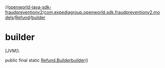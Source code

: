 //[openworld-java-sdk-fraudpreventionv2](../../../index.md)/[com.expediagroup.openworld.sdk.fraudpreventionv2.models](../index.md)/[Refund](index.md)/[builder](builder.md)

# builder

[JVM]\

public final static [Refund.Builder](-builder/index.md)[builder](builder.md)()
